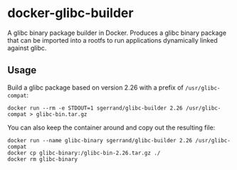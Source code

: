 # docker-glibc-builder

A glibc binary package builder in Docker. Produces a glibc binary package that can be imported into a rootfs to run applications dynamically linked against glibc.

## Usage

Build a glibc package based on version 2.26 with a prefix of `/usr/glibc-compat`:

```
docker run --rm -e STDOUT=1 sgerrand/glibc-builder 2.26 /usr/glibc-compat > glibc-bin.tar.gz
```

You can also keep the container around and copy out the resulting file:

```
docker run --name glibc-binary sgerrand/glibc-builder 2.26 /usr/glibc-compat
docker cp glibc-binary:/glibc-bin-2.26.tar.gz ./
docker rm glibc-binary
```
